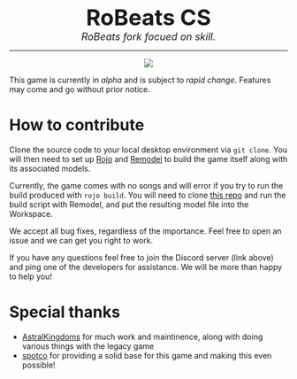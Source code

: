 <div align=center style="font-size:40px">
    <b>RoBeats CS</b>
</div>
<div align=center style="font-size:18px">
    <i>RoBeats fork focued on skill.</i>
</div>

---

<a align=center style="display:block" href="https://discord.gg/XyYK7g54kb">
    <img src="https://img.shields.io/discord/520391631761833988?color=%2334baeb&label=Join%20our%20Discord%20server%21"/>
</a>

This game is currently in *alpha* and is subject to *rapid change*. Features may come and go without prior notice.

# How to contribute

Clone the source code to your local desktop environment via `git clone`. You will then need to set up [Rojo](https://github.com/rojo-rbx/rojo) and [Remodel](https://github.com/rojo-rbx/remodel) to build the game itself along with its associated models.

Currently, the game comes with no songs and will error if you try to run the build produced with `rojo build`. You will need to clone [this repo](https://github.com/RoVSRG/robeats-cs-maps) and run the build script with Remodel, and put the resulting model file into the Workspace.

We accept all bug fixes, regardless of the importance. Feel free to open an issue and we can get you right to work.

If you have any questions feel free to join the Discord server (link above) and ping one of the developers for assistance. We will be more than happy to help you!

# Special thanks

- [AstralKingdoms](https://github.com/astralkingdummy) for much work and maintinence, along with doing various things with the legacy game
- [spotco](https://github.com/spotco) for providing a solid base for this game and making this even possible!
